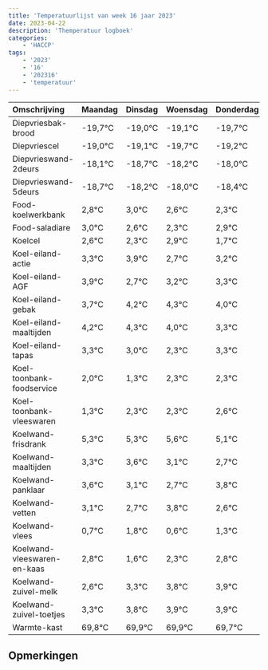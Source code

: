 ```yaml
---
title: 'Temperatuurlijst van week 16 jaar 2023'
date: 2023-04-22
description: 'Themperatuur logboek'
categories:
    - 'HACCP'
tags:
    - '2023'
    - '16'
    - '202316'
    - 'temperatuur'
---
```

|Omschrijving|Maandag|Dinsdag|Woensdag|Donderdag|Vrijdag|Zaterdag|Zondag|
|:---|:---|:---|:---|:---|:---|:---|:---|
|Diepvriesbak-brood|-19,7°C|-19,0°C|-19,1°C|-19,7°C|-19,2°C|-19,0°C| |
|Diepvriescel|-19,0°C|-19,1°C|-19,7°C|-19,2°C|-19,0°C|-19,4°C| |
|Diepvrieswand-2deurs|-18,1°C|-18,7°C|-18,2°C|-18,0°C|-18,4°C|-18,7°C| |
|Diepvrieswand-5deurs|-18,7°C|-18,2°C|-18,0°C|-18,4°C|-18,7°C|-18,1°C| |
|Food-koelwerkbank|2,8°C|3,0°C|2,6°C|2,3°C|2,9°C|1,7°C| |
|Food-saladiare|3,0°C|2,6°C|2,3°C|2,9°C|1,7°C|2,2°C| |
|Koelcel|2,6°C|2,3°C|2,9°C|1,7°C|2,2°C|2,3°C| |
|Koel-eiland-actie|3,3°C|3,9°C|2,7°C|3,2°C|3,3°C|3,0°C| |
|Koel-eiland-AGF|3,9°C|2,7°C|3,2°C|3,3°C|3,0°C|2,3°C| |
|Koel-eiland-gebak|3,7°C|4,2°C|4,3°C|4,0°C|3,3°C|4,3°C| |
|Koel-eiland-maaltijden|4,2°C|4,3°C|4,0°C|3,3°C|4,3°C|4,3°C| |
|Koel-eiland-tapas|3,3°C|3,0°C|2,3°C|3,3°C|3,3°C|3,6°C| |
|Koel-toonbank-foodservice|2,0°C|1,3°C|2,3°C|2,3°C|2,6°C|2,1°C| |
|Koel-toonbank-vleeswaren|1,3°C|2,3°C|2,3°C|2,6°C|2,1°C|1,7°C| |
|Koelwand-frisdrank|5,3°C|5,3°C|5,6°C|5,1°C|4,7°C|5,8°C| |
|Koelwand-maaltijden|3,3°C|3,6°C|3,1°C|2,7°C|3,8°C|2,6°C| |
|Koelwand-panklaar|3,6°C|3,1°C|2,7°C|3,8°C|2,6°C|3,3°C| |
|Koelwand-vetten|3,1°C|2,7°C|3,8°C|2,6°C|3,3°C|3,8°C| |
|Koelwand-vlees|0,7°C|1,8°C|0,6°C|1,3°C|1,8°C|1,9°C| |
|Koelwand-vleeswaren-en-kaas|2,8°C|1,6°C|2,3°C|2,8°C|2,9°C|2,9°C| |
|Koelwand-zuivel-melk|2,6°C|3,3°C|3,8°C|3,9°C|3,9°C|3,7°C| |
|Koelwand-zuivel-toetjes|3,3°C|3,8°C|3,9°C|3,9°C|3,7°C|3,8°C| |
|Warmte-kast|69,8°C|69,9°C|69,9°C|69,7°C|69,8°C|69,3°C| |

## Opmerkingen


